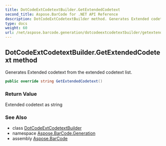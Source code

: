 ```yaml
---
title: DotCodeExtCodetextBuilder.GetExtendedCodetext
second_title: Aspose.BarCode for .NET API Reference
description: DotCodeExtCodetextBuilder method. Generates Extended codetext from the extended codetext list
type: docs
weight: 60
url: /net/aspose.barcode.generation/dotcodeextcodetextbuilder/getextendedcodetext/
---
```

## DotCodeExtCodetextBuilder.GetExtendedCodetext method

Generates Extended codetext from the extended codetext list.

```csharp
public override string GetExtendedCodetext()
```

### Return Value

Extended codetext as string

### See Also

* class [DotCodeExtCodetextBuilder](../)
* namespace [Aspose.BarCode.Generation](../../../aspose.barcode.generation/)
* assembly [Aspose.BarCode](../../../)


